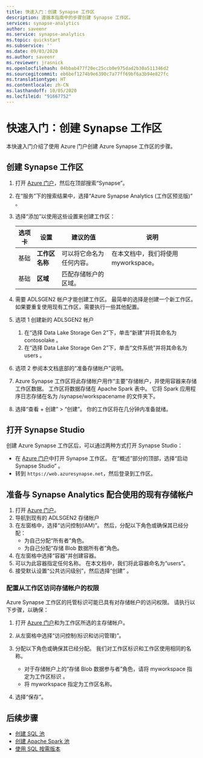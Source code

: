 ```yaml
---
title: 快速入门：创建 Synapse 工作区
description: 遵循本指南中的步骤创建 Synapse 工作区。
services: synapse-analytics
author: saveenr
ms.service: synapse-analytics
ms.topic: quickstart
ms.subservice: ''
ms.date: 09/03/2020
ms.author: saveenr
ms.reviewer: jrasnick
ms.openlocfilehash: 04bbab477f20ec25ccb0e975dad2b30a511346d2
ms.sourcegitcommit: eb6bef1274b9e6390c7a77ff69bf6a3b94e827fc
ms.translationtype: HT
ms.contentlocale: zh-CN
ms.lasthandoff: 10/05/2020
ms.locfileid: "91667752"
---
```

# <a name="quickstart-create-a-synapse-workspace"></a>快速入门：创建 Synapse 工作区
本快速入门介绍了使用 Azure 门户创建 Azure Synapse 工作区的步骤。

## <a name="create-a-synapse-workspace"></a>创建 Synapse 工作区

1. 打开 [Azure 门户](https://portal.azure.com)，然后在顶部搜索“Synapse”。
1. 在“服务”下的搜索结果中，选择“Azure Synapse Analytics (工作区预览版)” 。
1. 选择“添加”以使用这些设置来创建工作区：

    |选项卡|设置 | 建议的值 | 说明 |
    |---|---|---|---|
    |基础|**工作区名称**|可以将它命名为任何内容。| 在本文档中，我们将使用 myworkspace。|
    |基础|**区域**|匹配存储帐户的区域。|

1. 需要 ADLSGEN2 帐户才能创建工作区。 最简单的选择是创建一个新工作区。 如果要重复使用现有工作区，需要执行一些其他配置。 
1. 选项 1 创建新的 ADLSGEN2 帐户 
    1. 在“选择 Data Lake Storage Gen 2”下，单击“新建”并将其命名为 contosolake  。
    1. 在“选择 Data Lake Storage Gen 2”下，单击“文件系统”并将其命名为 users  。
1. 选项 2 参阅本文档底部的“准备存储帐户”说明。
1. Azure Synapse 工作区将此存储帐户用作“主要”存储帐户，并使用容器来存储工作区数据。 工作区将数据存储在 Apache Spark 表中。 它将 Spark 应用程序日志存储在名为 /synapse/workspacename 的文件夹下。
1. 选择“查看 + 创建” > “创建”。 你的工作区将在几分钟内准备就绪。

## <a name="open-synapse-studio"></a>打开 Synapse Studio

创建 Azure Synapse 工作区后，可以通过两种方式打开 Synapse Studio：

* 在 [Azure 门户](https://portal.azure.com)中打开 Synapse 工作区。 在“概述”部分的顶部，选择“启动 Synapse Studio” 。
* 转到 `https://web.azuresynapse.net`，然后登录到工作区。

## <a name="prepare-an-existing-storage-account-for-use-with-synapse-analytics"></a>准备与 Synapse Analytics 配合使用的现有存储帐户

1. 打开 [Azure 门户](https://portal.azure.com)。
1. 导航到现有的 ADLSGEN2 存储帐户
1. 在左窗格中，选择“访问控制(IAM)”。 然后，分配以下角色或确保其已经分配：
    * 为自己分配“所有者”角色。
    * 为自己分配“存储 Blob 数据所有者”角色。
1. 在左窗格中选择“容器”并创建容器。
1. 可以为此容器指定任何名称。 在本文档中，我们将此容器命名为“users”。
1. 接受默认设置“公共访问级别”，然后选择“创建” 。

### <a name="configure-access-to-the-storage-account-from-your-workspace"></a>配置从工作区访问存储帐户的权限

Azure Synapse 工作区的托管标识可能已具有对存储帐户的访问权限。 请执行以下步骤，以确保：

1. 打开 [Azure 门户](https://portal.azure.com)和为工作区所选的主存储帐户。
1. 从左窗格中选择“访问控制(标识和访问管理)”。
1. 分配以下角色或确保其已经分配。 我们对工作区标识和工作区使用相同的名称。
    * 对于存储帐户上的“存储 Blob 数据参与者”角色，请将 myworkspace 指定为工作区标识 。
    * 将 myworkspace 指定为工作区名称。

1. 选择“保存”。

## <a name="next-steps"></a>后续步骤

* [创建 SQL 池](quickstart-create-sql-pool-studio.md) 
* [创建 Apache Spark 池](quickstart-create-apache-spark-pool-portal.md)
* [使用 SQL 按需版本](quickstart-sql-on-demand.md)
